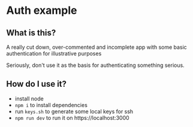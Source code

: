 # Auth example

## What is this?

A really cut down, over-commented and incomplete app with some basic authentication for illustrative purposes

Seriously, don't use it as the basis for authenticating something serious.

## How do I use it?

- install node
- `npm i` to install dependencies
- run `keys.sh` to generate some local keys for ssh
- `npm run dev` to run it on https://localhost:3000
